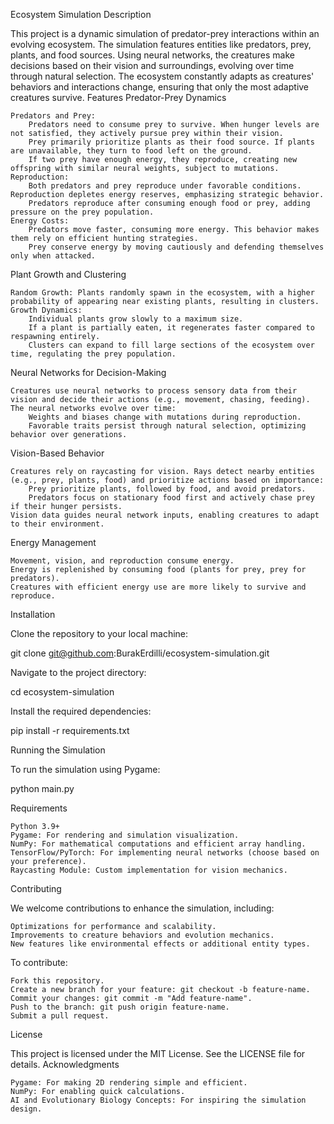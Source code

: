 Ecosystem Simulation
Description

This project is a dynamic simulation of predator-prey interactions within an evolving ecosystem. The simulation features entities like predators, prey, plants, and food sources. Using neural networks, the creatures make decisions based on their vision and surroundings, evolving over time through natural selection. The ecosystem constantly adapts as creatures' behaviors and interactions change, ensuring that only the most adaptive creatures survive.
Features
Predator-Prey Dynamics

    Predators and Prey:
        Predators need to consume prey to survive. When hunger levels are not satisfied, they actively pursue prey within their vision.
        Prey primarily prioritize plants as their food source. If plants are unavailable, they turn to food left on the ground.
        If two prey have enough energy, they reproduce, creating new offspring with similar neural weights, subject to mutations.
    Reproduction:
        Both predators and prey reproduce under favorable conditions. Reproduction depletes energy reserves, emphasizing strategic behavior.
        Predators reproduce after consuming enough food or prey, adding pressure on the prey population.
    Energy Costs:
        Predators move faster, consuming more energy. This behavior makes them rely on efficient hunting strategies.
        Prey conserve energy by moving cautiously and defending themselves only when attacked.

Plant Growth and Clustering

    Random Growth: Plants randomly spawn in the ecosystem, with a higher probability of appearing near existing plants, resulting in clusters.
    Growth Dynamics:
        Individual plants grow slowly to a maximum size.
        If a plant is partially eaten, it regenerates faster compared to respawning entirely.
        Clusters can expand to fill large sections of the ecosystem over time, regulating the prey population.

Neural Networks for Decision-Making

    Creatures use neural networks to process sensory data from their vision and decide their actions (e.g., movement, chasing, feeding).
    The neural networks evolve over time:
        Weights and biases change with mutations during reproduction.
        Favorable traits persist through natural selection, optimizing behavior over generations.

Vision-Based Behavior

    Creatures rely on raycasting for vision. Rays detect nearby entities (e.g., prey, plants, food) and prioritize actions based on importance:
        Prey prioritize plants, followed by food, and avoid predators.
        Predators focus on stationary food first and actively chase prey if their hunger persists.
    Vision data guides neural network inputs, enabling creatures to adapt to their environment.

Energy Management

    Movement, vision, and reproduction consume energy.
    Energy is replenished by consuming food (plants for prey, prey for predators).
    Creatures with efficient energy use are more likely to survive and reproduce.

Installation

Clone the repository to your local machine:

git clone git@github.com:BurakErdilli/ecosystem-simulation.git

Navigate to the project directory:

cd ecosystem-simulation

Install the required dependencies:

pip install -r requirements.txt

Running the Simulation

To run the simulation using Pygame:

python main.py

Requirements

    Python 3.9+
    Pygame: For rendering and simulation visualization.
    NumPy: For mathematical computations and efficient array handling.
    TensorFlow/PyTorch: For implementing neural networks (choose based on your preference).
    Raycasting Module: Custom implementation for vision mechanics.

Contributing

We welcome contributions to enhance the simulation, including:

    Optimizations for performance and scalability.
    Improvements to creature behaviors and evolution mechanics.
    New features like environmental effects or additional entity types.

To contribute:

    Fork this repository.
    Create a new branch for your feature: git checkout -b feature-name.
    Commit your changes: git commit -m "Add feature-name".
    Push to the branch: git push origin feature-name.
    Submit a pull request.

License

This project is licensed under the MIT License. See the LICENSE file for details.
Acknowledgments

    Pygame: For making 2D rendering simple and efficient.
    NumPy: For enabling quick calculations.
    AI and Evolutionary Biology Concepts: For inspiring the simulation design.
